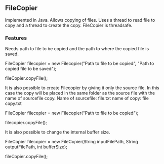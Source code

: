 ## FileCopier

Implemented in Java. Allows copying of files. Uses a thread to read file to copy and a thread to create the copy. FileCopier is threadsafe.

### Features
Needs path to file to be copied and the path to where the copied file is saved.

FileCopier filecopier = new Filecopier("Path to file to be copied", "Path to copied file to be saved");

fileCopier.copyFile();

It is also possible to create Filecopier by giving it only the source file. In this case the copy will be placed in the same folder as the source file with the name of sourcefile copy. Name of sourcefile: file.txt name of copy: file copy.txt

FileCopier filecopier = new Filecopier("Path to file to be copied");

filecopier.copyFile();

It is also possible to change the internal buffer size.

FileCopier filecopier = new FileCopier(String inputFilePath, String outputFilePath, int bufferSize);

fileCopier.copyFile();
